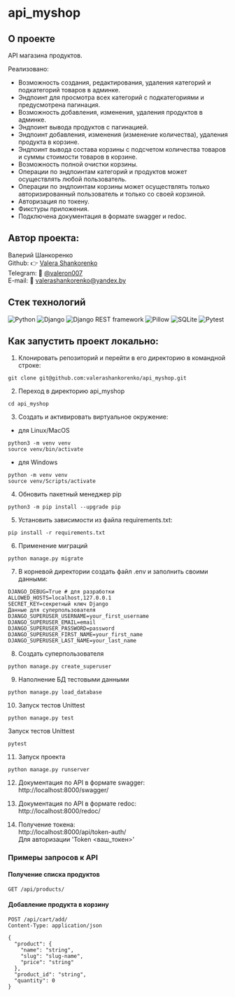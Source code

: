 # api_myshop

## О проекте
API магазина продуктов.

Реализовано:
- Возможность создания, редактирования, удаления категорий и подкатегорий товаров в админке.
- Эндпоинт для просмотра всех категорий с подкатегориями и предусмотрена пагинация.
- Возможность добавления, изменения, удаления продуктов в админке.
- Эндпоинт вывода продуктов с пагинацией.
- Эндпоинт добавления, изменения (изменение количества), удаления продукта в корзине.
- Эндпоинт вывода состава корзины с подсчетом количества товаров и суммы стоимости товаров в корзине.
- Возможность полной очистки корзины.
- Операции по эндпоинтам категорий и продуктов может осуществлять любой пользователь.
- Операции по эндпоинтам корзины может осуществлять только авторизированный пользователь и только со своей корзиной.
- Авторизация по токену.
- Фикстуры приложения.
- Подключена документация в формате swagger и redoc.


## Автор проекта:
Валерий Шанкоренко<br/>
Github: 👉 [Valera Shankorenko](https://github.com/valerashankorenko)<br/>
Telegram: 📱 [@valeron007](https://t.me/valeron007)<br/>
E-mail: 📧 valerashankorenko@yandex.by<br/>

## Стек технологий
![Python](https://img.shields.io/badge/Python-3776AB?style=flat-square&logo=python&logoColor=white)
![Django](https://img.shields.io/badge/Django-092E20?style=flat-square&logo=django&logoColor=white)
![Django REST framework](https://img.shields.io/badge/Django%20REST%20framework-3C873A?style=flat-square&logo=django&logoColor=white)
![Pillow](https://img.shields.io/badge/Pillow-EBEEEF?style=flat-square&logo=pillow&logoColor=white)
![SQLite](https://img.shields.io/badge/SQLite-003B57?style=flat-square&logo=sqlite&logoColor=white)
![Pytest](https://img.shields.io/badge/Pytest-0A9EDC?style=flat-square&logo=pytest&logoColor=white)

## Как запустить проект локально:
1. Клонировать репозиторий и перейти в его директорию в командной строке:
```shell
git clone git@github.com:valerashankorenko/api_myshop.git
```
2. Переход в директорию api_myshop
```shell
cd api_myshop
```
3. Cоздать и активировать виртуальное окружение:
 - для Linux/MacOS
```shell
python3 -m venv venv
source venv/bin/activate
```
- для Windows
```shell
python -m venv venv
source venv/Scripts/activate
```
4. Обновить пакетный менеджер pip
```shell
python3 -m pip install --upgrade pip
```
5. Установить зависимости из файла requirements.txt:
```shell
pip install -r requirements.txt
```
6. Применение миграций
```shell
python manage.py migrate
```
7. В корневой директории создать файл .env и заполнить своими данными:
```
DJANGO_DEBUG=True # для разработки
ALLOWED_HOSTS=localhost,127.0.0.1
SECRET_KEY=секретный ключ Django
Данные для суперпользователя
DJANGO_SUPERUSER_USERNAME=your_first_username
DJANGO_SUPERUSER_EMAIL=email
DJANGO_SUPERUSER_PASSWORD=password
DJANGO_SUPERUSER_FIRST_NAME=your_first_name
DJANGO_SUPERUSER_LAST_NAME=your_last_name
```
8. Создать суперпользователя
```shell
python manage.py create_superuser
```
9. Наполнение БД тестовыми данными
```shell
python manage.py load_database
```
10. Запуск тестов Unittest
```shell
python manage.py test
```
Запуск тестов Unittest
```shell
pytest
```
11. Запуск проекта
```shell
python manage.py runserver
```
12. Документация по API в формате swagger:<br/>
http://localhost:8000/swagger/

13. Документация по API в формате redoc:<br/>
http://localhost:8000/redoc/

13. Получение токена:<br/>
http://localhost:8000/api/token-auth/<br/>
Для авторизации 'Token <ваш_токен>'

### Примеры запросов к API

#### Получение списка продуктов

```http
GET /api/products/
```

#### Добавление продукта в корзину

```http
POST /api/cart/add/
Content-Type: application/json

{
  "product": {
    "name": "string",
    "slug": "slug-name",
    "price": "string"
  },
  "product_id": "string",
  "quantity": 0
}
```